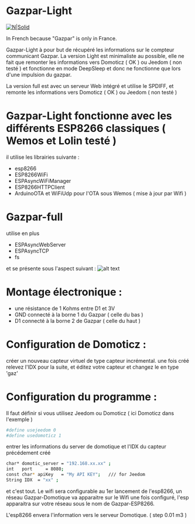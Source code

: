 # Gazpar-Light

[![N|Solid](https://cldup.com/dTxpPi9lDf.thumb.png)](https://nodesource.com/products/nsolid)

In French because "Gazpar" is only in France.

Gazpar-Light à pour but de récupéré les informations sur le compteur communicant Gazpar. 
La version Light est minimaliste au possible, elle ne fait que remonter les informations vers Domoticz ( OK ) ou Jeedom ( non testé )
et fonctionne en mode DeepSleep et donc ne fonctionne que lors d'une impulsion du gazpar. 

La version full est avec un serveur Web intégré et utilise le SPDIFF, et remonte les informations vers Domoticz ( OK ) ou Jeedom ( non testé )

# Gazpar-Light fonctionne avec les différents ESP8266 classiques ( Wemos et Lolin testé )

il utilise les librairies suivante :
  - esp8266 
  - ESP8266WiFi
  - ESPAsyncWiFiManager
  - ESP8266HTTPClient
  - ArduinoOTA et WiFiUdp pour l'OTA sous Wemos ( mise à jour par Wifi )


# Gazpar-full 
utilise en plus  
  - ESPAsyncWebServer
  - ESPAsyncTCP
  - fs

et se présente sous l'aspect suivant :
![alt text](affichage.png)

# Montage électronique :

  - une résistance de 1 Kohms entre D1 et 3V
  - GND connecté à la borne 1 du Gazpar ( celle du bas )
  - D1 connecté à la borne 2 de Gazpar ( celle du haut )

# Configuration de Domoticz :

créer un nouveau capteur virtuel de type capteur incrémental. 
une fois créé relevez l'IDX pour la suite, et éditez votre capteur et changez le en type 'gaz'

# Configuration du programme :

Il faut définir si vous utilisez Jeedom ou Domoticz ( ici Domoticz dans l'exemple )

```sh
#define usejeedom 0
#define usedomoticz 1
```

entrer les informations du server de domotique  et l'IDX du capteur précédement créé

```sh
char* domotic_server = "192.168.xx.xx" ;
int   port     = 8080;
const char* apiKey   = "My API KEY";   /// for Jeedom
String IDX  = "xx" ;
```

et c'est tout. 
Le wifi sera configurable au 1er lancement de l'esp8266, un réseau Gazpar-Domotique va apparaitre sur le Wifi
une fois configuré, l'esp apparaitra sur votre réseau sous le nom de Gazpar-ESP8266. 

L'esp8266 envera l'information vers le serveur Domotique. ( step 0.01 m3 )

